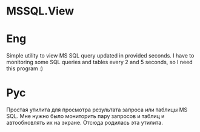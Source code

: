 # MSSQL.View

# Eng
Simple utility to view MS SQL query updated in provided seconds. 
I have to monitoring some SQL queries and tables every 2 and 5 seconds, 
so I need this program :)


# Рус
Простая утилита для просмотра результата запроса или таблицы MS SQL.
Мне нужно было мониторить пару запросов и таблиц и автообновлять их на экране.
Отсюда родилась эта утилита.
